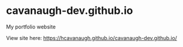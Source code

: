 # cavanaugh-dev.github.io
My portfolio website

View site here: https://hcavanaugh.github.io/cavanaugh-dev.github.io/